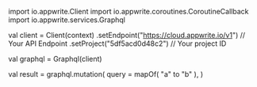 import io.appwrite.Client
import io.appwrite.coroutines.CoroutineCallback
import io.appwrite.services.Graphql

val client = Client(context)
    .setEndpoint("https://cloud.appwrite.io/v1") // Your API Endpoint
    .setProject("5df5acd0d48c2") // Your project ID

val graphql = Graphql(client)

val result = graphql.mutation(
    query = mapOf( "a" to "b" ), 
)